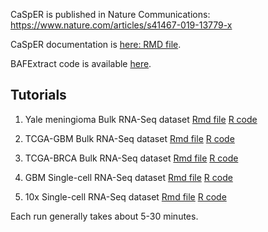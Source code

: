 CaSpER is published in Nature Communications: https://www.nature.com/articles/s41467-019-13779-x 

CaSpER documentation is [here: RMD file](http://rpubs.com/akdess/472217).
 
BAFExtract code is available [here](https://github.com/akdess/BAFExtract).

Tutorials
----------

1. Yale meningioma Bulk RNA-Seq dataset [Rmd file](http://rpubs.com/akdes/505840) 
[R code](https://github.com/akdess/CaSpER/blob/master/demo/meningioma.R)

2. TCGA-GBM Bulk RNA-Seq dataset [Rmd file](http://rpubs.com/akdes/505837) 
[R code](https://github.com/akdess/CaSpER/blob/master/demo/tcga_GBM.R)

3. TCGA-BRCA Bulk RNA-Seq dataset [Rmd file](http://rpubs.com/akdes/505839) 
[R code](https://github.com/akdess/CaSpER/blob/master/demo/tcga_BRCA.R)

4. GBM Single-cell RNA-Seq dataset [Rmd file](http://rpubs.com/akdes/505838)
[R code](https://github.com/akdess/CaSpER/blob/master/demo/sCellGBM.R)

5. 10x Single-cell RNA-Seq dataset [Rmd file](http://rpubs.com/akdes/531461)
[R code](https://github.com/akdess/CaSpER/blob/master/demo/MM135_10X.R)

Each run generally takes about 5-30 minutes. 

